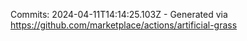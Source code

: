 Commits: 2024-04-11T14:14:25.103Z - Generated via https://github.com/marketplace/actions/artificial-grass
<br>
